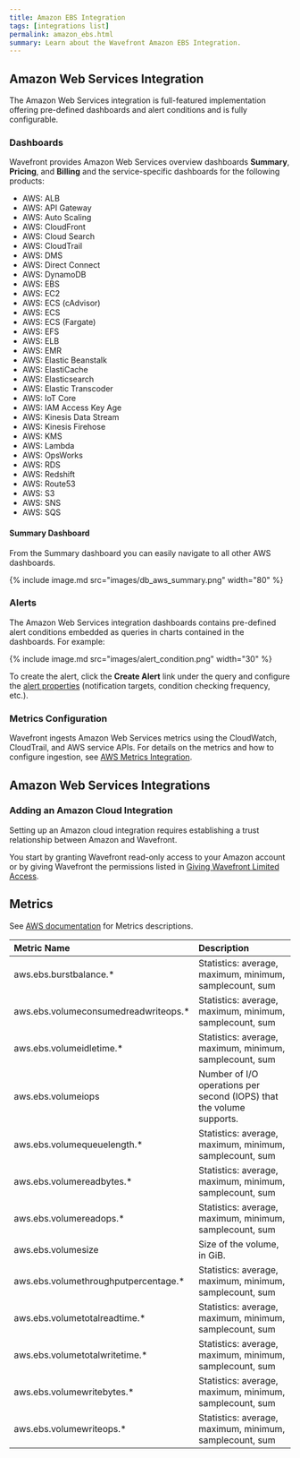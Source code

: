 ```yaml
---
title: Amazon EBS Integration
tags: [integrations list]
permalink: amazon_ebs.html
summary: Learn about the Wavefront Amazon EBS Integration.
---
```

## Amazon Web Services Integration

The Amazon Web Services integration is full-featured implementation offering pre-defined dashboards and alert conditions and is fully configurable.

### Dashboards

Wavefront provides Amazon Web Services overview dashboards **Summary**, **Pricing**, and **Billing** and the service-specific dashboards for the following products:

- AWS: ALB
- AWS: API Gateway
- AWS: Auto Scaling
- AWS: CloudFront
- AWS: Cloud Search
- AWS: CloudTrail
- AWS: DMS
- AWS: Direct Connect
- AWS: DynamoDB
- AWS: EBS
- AWS: EC2
- AWS: ECS (cAdvisor)
- AWS: ECS
- AWS: ECS (Fargate)
- AWS: EFS
- AWS: ELB
- AWS: EMR
- AWS: Elastic Beanstalk
- AWS: ElastiCache
- AWS: Elasticsearch
- AWS: Elastic Transcoder
- AWS: IoT Core
- AWS: IAM Access Key Age
- AWS: Kinesis Data Stream
- AWS: Kinesis Firehose
- AWS: KMS
- AWS: Lambda
- AWS: OpsWorks
- AWS: RDS
- AWS: Redshift
- AWS: Route53
- AWS: S3
- AWS: SNS
- AWS: SQS

#### Summary Dashboard

<p>From the Summary dashboard you can easily navigate to all other AWS dashboards.</p>

{% include image.md src="images/db_aws_summary.png" width="80" %}

### Alerts

The Amazon Web Services integration dashboards contains pre-defined alert conditions embedded as queries in charts contained in the dashboards. For example:

{% include image.md src="images/alert_condition.png" width="30" %}

To create the alert, click the **Create Alert** link under the query and configure the [alert properties](https://docs.wavefront.com/alerts_manage.html) (notification targets, condition checking frequency, etc.).

### Metrics Configuration

Wavefront ingests Amazon Web Services metrics using the CloudWatch, CloudTrail, and AWS service APIs. For details on the metrics and how to configure ingestion, see [AWS Metrics Integration](https://docs.wavefront.com/integrations_aws_metrics.html).

## Amazon Web Services Integrations



### Adding an Amazon Cloud Integration

Setting up an Amazon cloud integration requires establishing a trust relationship between Amazon and Wavefront.

You start by granting Wavefront read-only access to your Amazon account or by giving Wavefront the permissions listed in [Giving Wavefront Limited Access](https://docs.wavefront.com/integrations_aws_overview.html#giving-wavefront-limited-access).











## Metrics
  
See [AWS documentation](https://docs.aws.amazon.com/AmazonCloudWatch/latest/monitoring/aws-services-cloudwatch-metrics.html) for Metrics descriptions.

|Metric Name|Description|
| :--- | :--- |
|aws.ebs.burstbalance.*|Statistics: average, maximum, minimum, samplecount, sum|
|aws.ebs.volumeconsumedreadwriteops.*|Statistics: average, maximum, minimum, samplecount, sum|
|aws.ebs.volumeidletime.*|Statistics: average, maximum, minimum, samplecount, sum|
|aws.ebs.volumeiops| Number of I/O operations per second (IOPS) that the volume supports.|
|aws.ebs.volumequeuelength.*|Statistics: average, maximum, minimum, samplecount, sum|
|aws.ebs.volumereadbytes.*|Statistics: average, maximum, minimum, samplecount, sum|
|aws.ebs.volumereadops.*|Statistics: average, maximum, minimum, samplecount, sum|
|aws.ebs.volumesize| Size of the volume, in GiB.|
|aws.ebs.volumethroughputpercentage.*|Statistics: average, maximum, minimum, samplecount, sum|
|aws.ebs.volumetotalreadtime.*|Statistics: average, maximum, minimum, samplecount, sum|
|aws.ebs.volumetotalwritetime.*|Statistics: average, maximum, minimum, samplecount, sum|
|aws.ebs.volumewritebytes.*|Statistics: average, maximum, minimum, samplecount, sum|
|aws.ebs.volumewriteops.*|Statistics: average, maximum, minimum, samplecount, sum|

